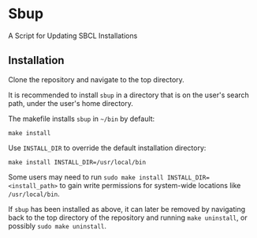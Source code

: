 # Sbup
A Script for Updating SBCL Installations

## Installation
Clone the repository and navigate to the top directory.

It is recommended to install `sbup` in a directory that is on the user's search path, under the user's home directory.

The makefile installs `sbup` in `~/bin` by default:

```none
make install
```

Use `INSTALL_DIR` to override the default installation directory:

```none
make install INSTALL_DIR=/usr/local/bin
```

Some users may need to run `sudo make install INSTALL_DIR=<install_path>` to gain write permissions for system-wide locations like `/usr/local/bin`.

If `sbup` has been installed as above, it can later be removed by navigating back to the top directory of the repository and running `make uninstall`, or possibly `sudo make uninstall`.
